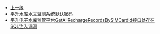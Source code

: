 * [上一级](docs/wy876_poc/)
* [平升水库水文监测系统默认密码](docs/wy876_poc/%E5%B9%B3%E5%8D%87%E7%94%B5%E5%AD%90%E6%B0%B4%E5%BA%93%E7%9B%91%E7%AE%A1%E5%B9%B3%E5%8F%B0/%E5%B9%B3%E5%8D%87%E6%B0%B4%E5%BA%93%E6%B0%B4%E6%96%87%E7%9B%91%E6%B5%8B%E7%B3%BB%E7%BB%9F%E9%BB%98%E8%AE%A4%E5%AF%86%E7%A0%81.md)
* [平升电子水库监管平台GetAllRechargeRecordsBySIMCardId接口处存在SQL注入漏洞](docs/wy876_poc/%E5%B9%B3%E5%8D%87%E7%94%B5%E5%AD%90%E6%B0%B4%E5%BA%93%E7%9B%91%E7%AE%A1%E5%B9%B3%E5%8F%B0/%E5%B9%B3%E5%8D%87%E7%94%B5%E5%AD%90%E6%B0%B4%E5%BA%93%E7%9B%91%E7%AE%A1%E5%B9%B3%E5%8F%B0GetAllRechargeRecordsBySIMCardId%E6%8E%A5%E5%8F%A3%E5%A4%84%E5%AD%98%E5%9C%A8SQL%E6%B3%A8%E5%85%A5%E6%BC%8F%E6%B4%9E.md)
